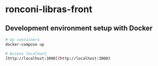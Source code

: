 # ronconi-libras-front

## Development environment setup with Docker

```bash
# Up containers
docker-compose up

# Access localhost
[http://localhost:3000](http://localhost:3000)
```
